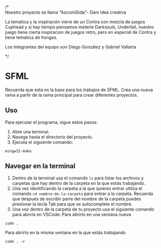 /*  
Nuestro proyecto se llama "AscomiSida"- Dani idea creativa

La tematica y la inspiración viene de un Contra con mezcla de juegos Cuphead y si hay tiempo pensamos meterle Darksouls, Undertail, nuestro juego tiene cierta inspiracion de juegos retro, pero en especial de Contra y tiene tematica de hongos.

Los Integrantes del equipo son Diego González y Gabriel Vallarta

*/








# SFML

Recuerda que esta es la base para los trabajos de SFML.
Crea una nueva rama a partir de la rama principal para crear diferentes proyectos.

## Uso

Para ejecutar el programa, sigue estos pasos:

1. Abre una terminal.
2. Navega hasta el directorio del proyecto.
3. Ejecuta el siguiente comando: 
``` 
mingw32-make
```

## Navegar en la terminal

1. Dentro de la terminal usa el comando `ls` para listar los archivos y carpetas que hay dentro de la carpeta en la que estás trabajando.
2. Una vez identificando la carpeta a la que quieres entrar utiliza el comando `cd nombre-de-la-carpeta` para entrar a la carpeta. Recuerda que después de escribir parte del nombre de la carpeta puedes presionar la tecla Tab para que se autocomplete el nombre.
3. Una vez dentro de la carpeta de tu proyecto usa el siguiente comando para abrirla en VSCode:
Para abrirlo en una ventana nueva
```
code .
```
Para abrirlo en la misma ventana en la que estás trabajando
```
code . -r
```
